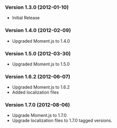 ### Version 1.3.0 (2012-01-10)
- Initial Release

### Version 1.4.0 (2012-02-09)
- Upgraded Moment.js to 1.4.0

### Version 1.5.0 (2012-03-30)
- Upgraded Moment.js to 1.5.0

### Version 1.6.2 (2012-06-07)
- Upgraded Moment.js to 1.6.2
- Added localization files

### Version 1.7.0 (2012-08-06)
- Upgrade Moment.js to 1.7.0
- Upgrade localization files to 1.7.0 tagged versions.
